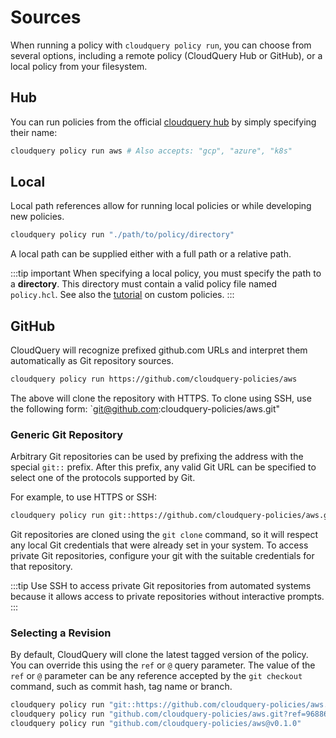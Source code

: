 # Sources

When running a policy with `cloudquery policy run`, you can choose from several options, including a remote policy (CloudQuery Hub or GitHub), or a local policy from your filesystem.

## Hub

You can run policies from the official [cloudquery hub](https://hub.cloudquery.io/policies) by simply specifying their name:

```bash
cloudquery policy run aws # Also accepts: "gcp", "azure", "k8s"
```

## Local

Local path references allow for running local policies or while developing new policies.

```bash
cloudquery policy run "./path/to/policy/directory"
```

A local path can be supplied either with a full path or a relative path.

:::tip important
When specifying a local policy, you must specify the path to a **directory**.
This directory must contain a valid policy file named `policy.hcl`.
See also the [tutorial](https://docs.cloudquery.io/docs/tutorials/policies/policies-overview) on custom policies.
:::

## GitHub

CloudQuery will recognize prefixed github.com URLs and interpret them automatically as Git repository sources.

```bash
cloudquery policy run https://github.com/cloudquery-policies/aws
```

The above will clone the repository with HTTPS. To clone using SSH, use the following form: `git@github.com:cloudquery-policies/aws.git"

### Generic Git Repository

Arbitrary Git repositories can be used by prefixing the address with the special `git::` prefix. After this prefix, any valid Git URL can be specified to select one of the protocols supported by Git.

For example, to use HTTPS or SSH:

```bash
cloudquery policy run git::https://github.com/cloudquery-policies/aws.git
```

Git repositories are cloned using the `git clone` command, so it will respect any local Git credentials that were already set in your system. To access private Git repositories, configure your git with the suitable credentials for that repository.

:::tip
Use SSH to access private Git repositories from automated systems because it allows access to private repositories without interactive prompts.
:::

### Selecting a Revision

By default, CloudQuery will clone the latest tagged version of the policy.
You can override this using the `ref` or `@` query parameter.
The value of the `ref` or `@` parameter can be any reference accepted by the `git checkout` command, such as commit hash, tag name or branch.

```bash
cloudquery policy run "git::https://github.com/cloudquery-policies/aws.git?ref=v0.0.1"
cloudquery policy run "github.com/cloudquery-policies/aws.git?ref=96886a4"
cloudquery policy run "github.com/cloudquery-policies/aws@v0.1.0"
```
